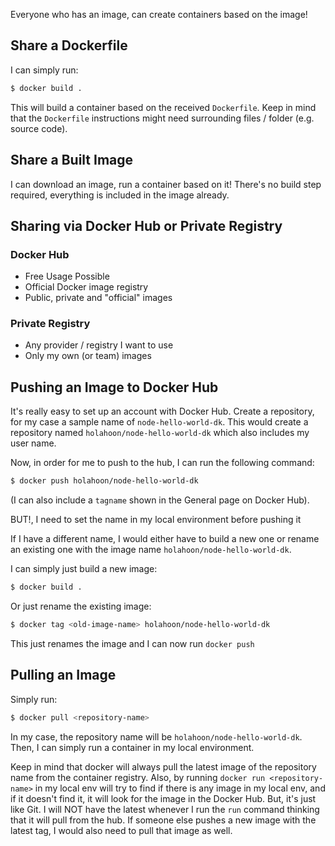 Everyone who has an image, can create containers based on the image!

## Share a Dockerfile

I can simply run:
```bash
$ docker build .
```
This will build a container based on the received `Dockerfile`.
Keep in mind that the `Dockerfile` instructions might need surrounding files / folder (e.g. source code).

## Share a Built Image

I can download an image, run a container based on it!
There's no build step required, everything is included in the image already.

## Sharing via Docker Hub or Private Registry

### Docker Hub
- Free Usage Possible
- Official Docker image registry
- Public, private and "official" images

### Private Registry
- Any provider / registry I want to use
- Only my own (or team) images

## Pushing an Image to Docker Hub

It's really easy to set up an account with Docker Hub.
Create a repository, for my case a sample name of `node-hello-world-dk`. This would create a repository named `holahoon/node-hello-world-dk` which also includes my user name.

Now, in order for me to push to the hub, I can run the following command:
```bash
$ docker push holahoon/node-hello-world-dk
```
(I can also include a `tagname` shown in the General page on Docker Hub).

BUT!, I need to set the name in my local environment before pushing it

If I have a different name, I would either have to build a new one or rename an existing one with the image name `holahoon/node-hello-world-dk`.

I can simply just build a new image:
```bash
$ docker build .
```

Or just rename the existing image:
```bash
$ docker tag <old-image-name> holahoon/node-hello-world-dk
```
This just renames the image and I can now run `docker push`

## Pulling an Image

Simply run:
```bash
$ docker pull <repository-name>
```
In my case, the repository name will be `holahoon/node-hello-world-dk`.
Then, I can simply run a container in my local environment.

Keep in mind that docker will always pull the latest image of the repository name from the container registry.
Also, by running `docker run <repository-name>` in my local env will try to find if there is any image in my local env, and if it doesn't find it, it will look for the image in the Docker Hub.
But, it's just like Git. I will NOT have the latest whenever I run the `run` command thinking that it will pull from the hub. If someone else pushes a new image with the latest tag, I would also need to pull that image as well.

